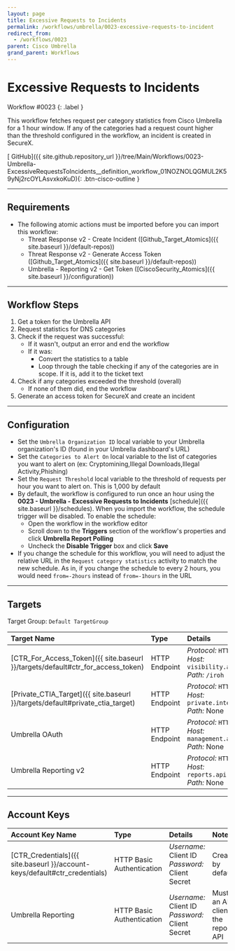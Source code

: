 ```yaml
---
layout: page
title: Excessive Requests to Incidents
permalink: /workflows/umbrella/0023-excessive-requests-to-incident
redirect_from:
  - /workflows/0023
parent: Cisco Umbrella
grand_parent: Workflows
---
```


# Excessive Requests to Incidents
<div markdown="1">
Workflow #0023
{: .label }
</div>

This workflow fetches request per category statistics from Cisco Umbrella for a 1 hour window. If any of the categories had a request count higher than the threshold configured in the workflow, an incident is created in SecureX.

[<i class="fab fa-github"></i> GitHub]({{ site.github.repository_url }}/tree/Main/Workflows/0023-Umbrella-ExcessiveRequestsToIncidents__definition_workflow_01NOZNOLQGMUL2K59yNj2rcOYLAsvxkoKuD){: .btn-cisco-outline }

---

## Requirements
* The following atomic actions must be imported before you can import this workflow:
	* Threat Response v2 - Create Incident ([Github_Target_Atomics]({{ site.baseurl }}/default-repos))
	* Threat Response v2 - Generate Access Token ([Github_Target_Atomics]({{ site.baseurl }}/default-repos))
	* Umbrella - Reporting v2 - Get Token ([CiscoSecurity_Atomics]({{ site.baseurl }}/configuration))

---

## Workflow Steps

1. Get a token for the Umbrella API
1. Request statistics for DNS categories
1. Check if the request was successful:
	* If it wasn't, output an error and end the workflow
	* If it was:
		* Convert the statistics to a table
		* Loop through the table checking if any of the categories are in scope. If it is, add it to the ticket text
1. Check if any categories exceeded the threshold (overall)
	* If none of them did, end the workflow
1. Generate an access token for SecureX and create an incident


---

## Configuration
* Set the `Umbrella Organization ID` local variable to your Umbrella organization's ID (found in your Umbrella dashboard's URL)
* Set the `Categories to Alert On` local variable to the list of categories you want to alert on (ex: Cryptomining,Illegal Downloads,Illegal Activity,Phishing)
* Set the `Request Threshold` local variable to the threshold of requests per hour you want to alert on. This is 1,000 by default
* By default, the workflow is configured to run once an hour using the **0023 - Umbrella - Excessive Requests to Incidents** [schedule]({{ site.baseurl }}/schedules). When you import the workflow, the schedule trigger will be disabled. To enable the schedule:
	* Open the workflow in the workflow editor
	* Scroll down to the **Triggers** section of the workflow's properties and click **Umbrella Report Polling**
	* Uncheck the **Disable Trigger** box and click **Save**
* If you change the schedule for this workflow, you will need to adjust the relative URL in the `Request category statistics` activity to match the new schedule. As in, if you change the schedule to every 2 hours, you would need `from=-2hours` instead of `from=-1hours` in the URL

---

## Targets
Target Group: `Default TargetGroup`

| Target Name | Type | Details | Account Keys | Notes |
|:------------|:-----|:--------|:-------------|:------|
| [CTR_For_Access_Token]({{ site.baseurl }}/targets/default#ctr_for_access_token) | HTTP Endpoint | _Protocol:_ `HTTPS`<br />_Host:_ `visibility.amp.cisco.com`<br />_Path:_ `/iroh` | CTR_Credentials | Created by default |
| [Private_CTIA_Target]({{ site.baseurl }}/targets/default#private_ctia_target) | HTTP Endpoint | _Protocol:_ `HTTPS`<br />_Host:_ `private.intel.amp.cisco.com`<br />_Path:_ None | None | Created by default |
| Umbrella OAuth | HTTP Endpoint | _Protocol:_ `HTTPS`<br />_Host:_ `management.api.umbrella.com`<br />_Path:_ None | Umbrella Reporting | |
| Umbrella Reporting v2 | HTTP Endpoint | _Protocol:_ `HTTPS`<br />_Host:_ `reports.api.umbrella.com`<br />_Path:_ None | None | |


---

## Account Keys

| Account Key Name | Type | Details | Notes |
|:-----------------|:-----|:--------|:------|
| [CTR_Credentials]({{ site.baseurl }}/account-keys/default#ctr_credentials) | HTTP Basic Authentication | _Username:_ Client ID<br />_Password:_ Client Secret | Created by default |
| Umbrella Reporting | HTTP Basic Authentication | _Username:_ Client ID<br />_Password:_ Client Secret | Must be an API client for the reporting API |